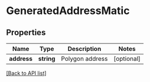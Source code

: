 # GeneratedAddressMatic

## Properties

Name | Type | Description | Notes
------------ | ------------- | ------------- | -------------
**address** | **string** | Polygon address | [optional]

[[Back to API list]](../../README.md#api-endpoints)
